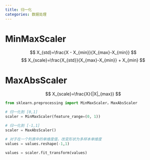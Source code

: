 ```yaml
---
title: 归一化
categories: 数据处理
---
```



# MinMaxScaler
$$
X_{std}=\frac{X - X_{min}}{X_{max}-X_{min}}
$$
$$
X_{scale}=\frac{X_{std}}{X_{max}-X_{min}} + X_{min}
$$
# MaxAbsScaler
$$
X_{scale}=\frac{X}{|X|_{max}}
$$

```python
from sklearn.preprocessing import MinMaxScaler，MaxAbsScaler

# 归一化到 [0,1]
scaler = MinMaxScaler(feature_range=(0, 1))

# 归一化到 [-1,1]
scaler = MaxAbsScaler()

# 对于在一个列表中的单维度值，改变形状为多样本单维度
values = values.reshape(-1,1)

values = scaler.fit_transform(values)

```
